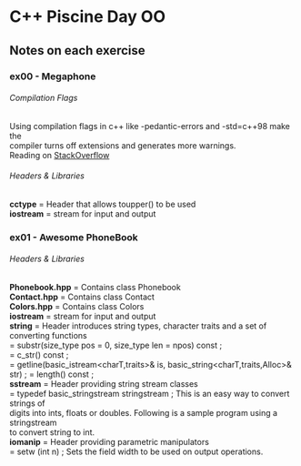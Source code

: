 
# C++ Piscine Day OO  

## Notes on each exercise  

### ex00 - Megaphone  

###### Compilation Flags  

Using compilation flags in c++ like -pedantic-errors and -std=c++98 make the  
compiler turns off extensions and generates more warnings.  
Reading on [StackOverflow](https://stackoverflow.com/questions/2855121/what-is-the-purpose-of-using-pedantic-in-gcc-g-compiler)  

###### Headers & Libraries  

__cctype__ = Header that allows toupper() to be used  
__iostream__ = stream for input and output  

### ex01 - Awesome PhoneBook  

###### Headers & Libraries  

__Phonebook.hpp__ = Contains class Phonebook  
__Contact.hpp__ = Contains class Contact  
__Colors.hpp__ = Contains class Colors  
__iostream__ = stream for input and output  
__string__ = Header introduces string types, character traits and a set of converting functions  
		= substr(size_type pos = 0, size_type len = npos) const ;  
		= c_str() const ;  
		= getline(basic_istream<charT,traits>& is, basic_string<charT,traits,Alloc>& str) ; 
		= length()  const ;  
__sstream__ = Header providing string stream classes  
		= typedef basic_stringstream<char> stringstream ; 	This is an easy way to convert strings of  
			 digits into ints, floats or doubles. Following is a sample program using a stringstream  
			 to convert string to int.  
__iomanip__ = Header providing parametric manipulators   
		= setw (int n) ;  Sets the field width to be used on output operations.   

